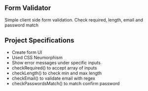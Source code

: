 ## Form Validator

Simple client side form validation. Check required, length, email and password match

## Project Specifications

- Create form UI
- Used CSS Neumorphism
- Show error messages under specific inputs
- checkRequired() to accept array of inputs
- checkLength() to check min and max length
- checkEmail() to validate email with regex
- checkPasswordsMatch() to match confirm password
